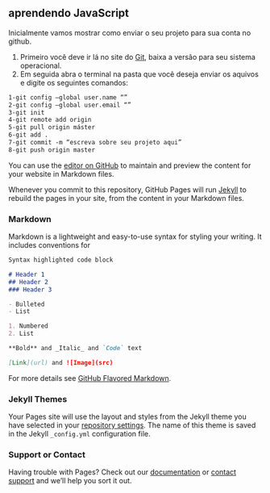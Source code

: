 ## aprendendo JavaScript
Inicialmente vamos mostrar como enviar o seu projeto para sua conta no github. 
1. Primeiro você deve ir lá no site do [Git](https://git-scm.com/downloads), baixa a versão para seu sistema operacional.
2. Em seguida abra o terminal na pasta que você deseja enviar os aquivos e digite os seguintes comandos:
```markdown
1-git config –global user.name “”
2-git config –global user.email “”
3-git init
4-git remote add origin 
5-git pull origin máster
6-git add .
7-git commit -m “escreva sobre seu projeto aqui”
8-git push origin master

```


You can use the [editor on GitHub](https://github.com/jacimarajp/Apredendo-javaScript/edit/main/README.md) to maintain and preview the content for your website in Markdown files.

Whenever you commit to this repository, GitHub Pages will run [Jekyll](https://jekyllrb.com/) to rebuild the pages in your site, from the content in your Markdown files.

### Markdown

Markdown is a lightweight and easy-to-use syntax for styling your writing. It includes conventions for

```markdown
Syntax highlighted code block

# Header 1
## Header 2
### Header 3

- Bulleted
- List

1. Numbered
2. List

**Bold** and _Italic_ and `Code` text

[Link](url) and ![Image](src)
```

For more details see [GitHub Flavored Markdown](https://guides.github.com/features/mastering-markdown/).

### Jekyll Themes

Your Pages site will use the layout and styles from the Jekyll theme you have selected in your [repository settings](https://github.com/jacimarajp/Apredendo-javaScript/settings/pages). The name of this theme is saved in the Jekyll `_config.yml` configuration file.

### Support or Contact

Having trouble with Pages? Check out our [documentation](https://docs.github.com/categories/github-pages-basics/) or [contact support](https://support.github.com/contact) and we’ll help you sort it out.
